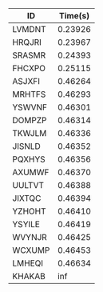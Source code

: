 |ID|Time(s)|
|-|-|
|LVMDNT|0.23926|
|HRQJRI|0.23967|
|SRASMR|0.24393|
|FHCXPO|0.25115|
|ASJXFI|0.46264|
|MRHTFS|0.46293|
|YSWVNF|0.46301|
|DOMPZP|0.46314|
|TKWJLM|0.46336|
|JISNLD|0.46352|
|PQXHYS|0.46356|
|AXUMWF|0.46370|
|UULTVT|0.46388|
|JIXTQC|0.46394|
|YZHOHT|0.46410|
|YSYILE|0.46419|
|WVYNJR|0.46425|
|WCXUMP|0.46453|
|LMHEQI|0.46634|
|KHAKAB|inf|
